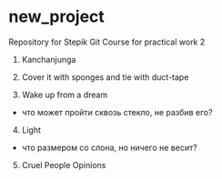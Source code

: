 # new_project
Repository for Stepik Git Course for practical work 2

1. Kanchanjunga

2. Cover it with sponges and tie with duct-tape

3. Wake up from a dream

- что может пройти сквозь стекло, не разбив его?
4. Light


- что размером со слона, но ничего не весит?
5. Cruel People Opinions
